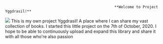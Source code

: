 
                                                      **Welcome to Project Yggdrasil!**
![](https://upload.wikimedia.org/wikipedia/commons/8/8d/The_Ash_Yggdrasil_by_Friedrich_Wilhelm_Heine.jpg)
This is my own project Yggdrasil! 
A place where I can share my vast collection of books. 
I started this little project on the 7th of October, 2020.
I hope to be able to continuously upload and expand this library and share it with all those who're also passion

